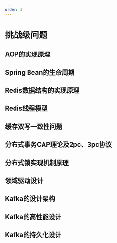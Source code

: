 ```yaml
---
order: 3
---
```


# 挑战级问题

## AOP的实现原理

## Spring Bean的生命周期

## Redis数据结构的实现原理

## Redis线程模型

## 缓存双写一致性问题

## 分布式事务CAP理论及2pc、3pc协议

## 分布式锁实现机制原理

## 领域驱动设计

## Kafka的设计架构

## Kafka的高性能设计

## Kafka的持久化设计
